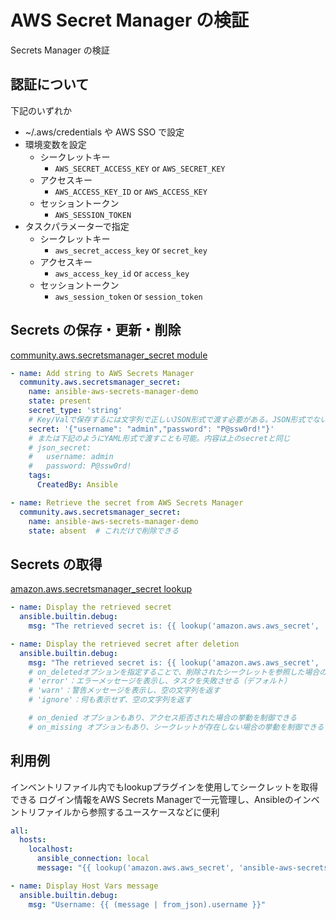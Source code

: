 # AWS Secret Manager の検証

Secrets Manager の検証

## 認証について

下記のいずれか

- ~/.aws/credentials や AWS SSO で設定
- 環境変数を設定
    - シークレットキー
        - `AWS_SECRET_ACCESS_KEY` or `AWS_SECRET_KEY`
    - アクセスキー
        - `AWS_ACCESS_KEY_ID` or `AWS_ACCESS_KEY`
    - セッショントークン
        - `AWS_SESSION_TOKEN`
- タスクパラメーターで指定
    - シークレットキー
        - `aws_secret_access_key` or `secret_key`
    - アクセスキー
        - `aws_access_key_id` or `access_key`
    - セッショントークン
        - `aws_session_token` or `session_token`


## Secrets の保存・更新・削除

[community.aws.secretsmanager_secret module](https://docs.ansible.com/ansible/latest/collections/community/aws/secretsmanager_secret_module.html)

```yaml
- name: Add string to AWS Secrets Manager
  community.aws.secretsmanager_secret:
    name: ansible-aws-secrets-manager-demo
    state: present
    secret_type: 'string'
    # Key/Valで保存するには文字列で正しいJSON形式で渡す必要がある。JSON形式でない場合は文字列として保存される
    secret: '{"username": "admin","password": "P@ssw0rd!"}'
    # または下記のようにYAML形式で渡すことも可能。内容は上のsecretと同じ
    # json_secret:
    #   username: admin
    #   password: P@ssw0rd!
    tags:
      CreatedBy: Ansible

- name: Retrieve the secret from AWS Secrets Manager
  community.aws.secretsmanager_secret:
    name: ansible-aws-secrets-manager-demo
    state: absent  # これだけで削除できる
```

## Secrets の取得

[amazon.aws.secretsmanager_secret lookup](https://docs.ansible.com/ansible/latest/collections/amazon/aws/secretsmanager_secret_lookup.html)

```yaml
- name: Display the retrieved secret
  ansible.builtin.debug:
    msg: "The retrieved secret is: {{ lookup('amazon.aws.aws_secret', 'ansible-aws-secrets-manager-demo') }}"

- name: Display the retrieved secret after deletion
  ansible.builtin.debug:
    msg: "The retrieved secret is: {{ lookup('amazon.aws.aws_secret', 'ansible-aws-secrets-manager-demo', on_deleted='warn') }}"
    # on_deletedオプションを指定することで、削除されたシークレットを参照した場合の挙動を制御できる
    # 'error'：エラーメッセージを表示し、タスクを失敗させる（デフォルト）
    # 'warn'：警告メッセージを表示し、空の文字列を返す
    # 'ignore'：何も表示せず、空の文字列を返す

    # on_denied オプションもあり、アクセス拒否された場合の挙動を制御できる
    # on_missing オプションもあり、シークレットが存在しない場合の挙動を制御できる
```

## 利用例

インベントリファイル内でもlookupプラグインを使用してシークレットを取得できる
ログイン情報をAWS Secrets Managerで一元管理し、Ansibleのインベントリファイルから参照するユースケースなどに便利

```yaml
all:
  hosts:
    localhost:
      ansible_connection: local
      message: "{{ lookup('amazon.aws.aws_secret', 'ansible-aws-secrets-manager-demo', on_deleted='warn') }}"
```

```yaml
- name: Display Host Vars message
  ansible.builtin.debug:
    msg: "Username: {{ (message | from_json).username }}"
```
